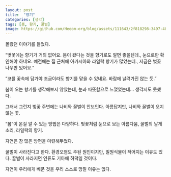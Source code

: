 ```yaml
---
layout: post
title:  "향기"
categories: [생각]
tags: [봄, 향기, 꿀벌]
image: https://github.com/Heeom-org/blog/assets/111643/2f818298-3497-48ec-af91-1cd6f9fe4ed4
---
```


몰랐던 이야기를 들었다.

“벚꽃에는 향기가 거의 없어요. 봄이 왔다는 것을 향기로도 알면 좋을텐데., 눈으로만 확인해야 하네요. 예전에는 집 근처에 아카시아와 라일락 향기가 많았는데., 지금은 벚꽃 나무만 있어요.”

“코를 꽃속에 담가야 조금이라도 향기를 맡을 수 있네요. 바람에 날려가진 않는 듯.”

봄이 오는 향기를 생각해보지 않았는데, 눈과 따뜻함으로 느꼈었는데… 생각지도 못했다.

그래서 그런지 벚꽃 주변에는 나비와 꿀벌이 안보인다. 아름답지만, 나비와 꿀벌이 오지 않는 꽃.

“봄”이 온걸 알 수 있는 방법은 다양하다. 벚꽃처럼 눈으로 보는 아름다움, 꿀벌의 날개소리, 라일락의 향기.

자연은 참 많은 방편을 마련해두었다.

꿀벌이 사라진다고 한다. 환경오염도 주된 원인이지만, 밀원식물이 적어지는 이유도 있다. 꿀벌이 사라지면 인류도 기아에 허덕일 것이다.

자연이 우리에게 베푼 것을 우리 스스로 망칠 이유는 없다.
